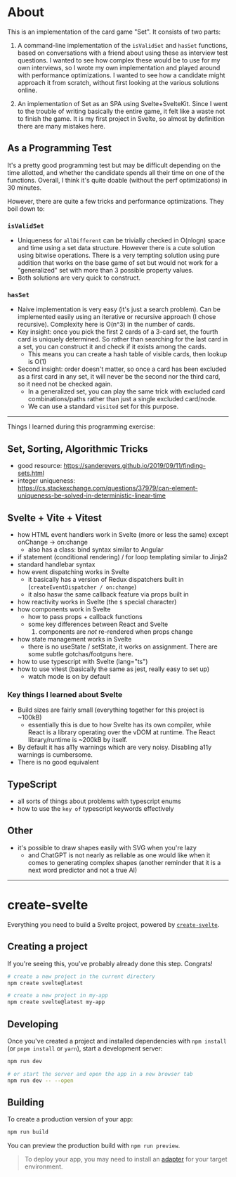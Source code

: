 # About

This is an implementation of the card game "Set". It consists of two parts:

1. A command-line implementation of the `isValidSet` and `hasSet` functions, based on conversations with a friend about using these as interview test questions. I wanted to see how complex these would be to use for my own interviews, so I wrote my own implementation and played around with performance optimizations. I wanted to see how a candidate might approach it from scratch, without first looking at the various solutions online.

2. An implementation of Set as an SPA using Svelte+SvelteKit. Since I went to the trouble of writing basically the entire game, it felt like a waste not to finish the game. It is my first project in Svelte, so almost by definition there are many mistakes here.

## As a Programming Test

It's a pretty good programming test but may be difficult depending on the time allotted, and whether the candidate spends all their time on one of the functions. Overall, I think it's quite doable (without the perf optimizations) in 30 minutes.

However, there are quite a few tricks and performance optimizations. They boil down to:

### `isValidSet`

- Uniqueness for `allDifferent` can be trivially checked in O(nlogn) space and time using a set data structure. However there is a cute solution using bitwise operations. There is a very tempting solution using pure addition that works on the base game of set but would not work for a "generalized" set with more than 3 possible property values.
- Both solutions are very quick to construct.

### `hasSet`

- Naive implementation is very easy (it's just a search problem). Can be implemented easily using an iterative or recursive approach (I chose recursive). Complexity here is O(n^3) in the number of cards.
- Key insight: once you pick the first 2 cards of a 3-card set, the fourth card is uniquely determined. So rather than searching for the last card in a set, you can construct it and check if it exists among the cards.
    - This means you can create a hash table of visible cards, then lookup is O(1)
- Second insight: order doesn't matter, so once a card has been excluded as a first card in any set, it will never be the second nor the third card, so it need not be checked again.
    - In a generalized set, you can play the same trick with excluded card combinations/paths rather than just a single excluded card/node.
    - We can use a standard `visited` set for this purpose.

---

Things I learned during this programming exercise:

## Set, Sorting, Algorithmic Tricks

- good resource: https://sanderevers.github.io/2019/09/11/finding-sets.html
- integer uniqueness: https://cs.stackexchange.com/questions/37979/can-element-uniqueness-be-solved-in-deterministic-linear-time

## Svelte + Vite + Vitest

- how HTML event handlers work in Svelte (more or less the same) except onChange -> on:change
    - also has a class:<class-name> bind syntax similar to Angular
- if statement (conditional rendering) / for loop templating similar to Jinja2
- standard handlebar syntax
- how event dispatching works in Svelte
    - it basically has a version of Redux dispatchers built in (`createEventDispatcher / on:change`)
    - it also hasw the same callback feature via props built in
- how reactivity works in Svelte (the `$` special character)
- how components work in Svelte
    - how to pass props + callback functions
    - some key differences between React and Svelte
        1. components are *not* re-rendered when props change
- how state management works in Svelte
    - there is no useState / setState, it works on assignment. There are some subtle gotchas/footguns here.
- how to use typescript with Svelte (lang="ts")
- how to use vitest (basically the same as jest, really easy to set up)
    - watch mode is on by default

### Key things I learned about Svelte

- Build sizes are fairly small (everything together for this project is ~100kB)
    - essentially this is due to how Svelte has its own compiler, while React is a library operating over the vDOM at runtime. The React library/runtime is ~200kB by itself.
- By default it has a11y warnings which are very noisy. Disabling a11y warnings is cumbersome.
- There is no good equivalent

## TypeScript

- all sorts of things about problems with typescript enums
- how to use the `key of` typescript keywords effectively

## Other

- it's possible to draw shapes easily with SVG when you're lazy
    - and ChatGPT is not nearly as reliable as one would like when it comes to generating complex shapes (another reminder that it is a next word predictor and not a true AI)

---

# create-svelte

Everything you need to build a Svelte project, powered by [`create-svelte`](https://github.com/sveltejs/kit/tree/master/packages/create-svelte).

## Creating a project

If you're seeing this, you've probably already done this step. Congrats!

```bash
# create a new project in the current directory
npm create svelte@latest

# create a new project in my-app
npm create svelte@latest my-app
```

## Developing

Once you've created a project and installed dependencies with `npm install` (or `pnpm install` or `yarn`), start a development server:

```bash
npm run dev

# or start the server and open the app in a new browser tab
npm run dev -- --open
```

## Building

To create a production version of your app:

```bash
npm run build
```

You can preview the production build with `npm run preview`.

> To deploy your app, you may need to install an [adapter](https://kit.svelte.dev/docs/adapters) for your target environment.
